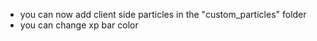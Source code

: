 - you can now add client side particles in the "custom_particles" folder
- you can change xp bar color